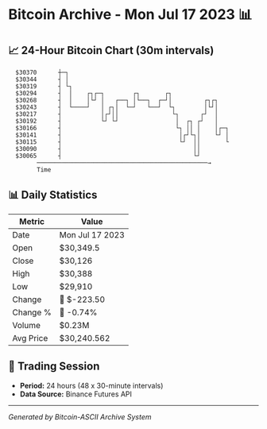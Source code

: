 # Bitcoin Archive - Mon Jul 17 2023 📊

## 📈 24-Hour Bitcoin Chart (30m intervals)

```
  $30370      ┼─┐                                              
  $30344      ┤ │                                              
  $30319      ┤ └┐                                             
  $30294      ┤  │    ┌┐┌─┐        ┌┐       ┌┐                 
  $30268      ┤  │    │└┘ │   ┌──┐ │└──┐  ┌─┘│         ┌┐┌┐    
  $30243      ┤  └────┘   │ ┌┐│  └─┘   └──┘  └┐        │└┘│    
  $30217      ┤           │┌┘││               └┐      ┌┘  │    
  $30192      ┤           └┘ └┘                │  ┌┐ ┌┘   │    
  $30166      ┤                                └┐ ││ │    │┌─┐ 
  $30141      ┤                                 │┌┘└┐│    └┘ │ 
  $30115      ┤                                 └┘  ││       └ 
  $30090      ┤                                     ││         
  $30065      ┤                                     └┘         
        ────────────────────────────────────────────────→
        Time
```

## 📊 Daily Statistics

| Metric | Value |
|--------|-------|
| Date | Mon Jul 17 2023 |
| Open | $30,349.5 |
| Close | $30,126 |
| High | $30,388 |
| Low | $29,910 |
| Change | 🔴 $-223.50 |
| Change % | 🔴 -0.74% |
| Volume | $0.23M |
| Avg Price | $30,240.562 |

## 📅 Trading Session

- **Period:** 24 hours (48 x 30-minute intervals)
- **Data Source:** Binance Futures API

---
*Generated by Bitcoin-ASCII Archive System*
